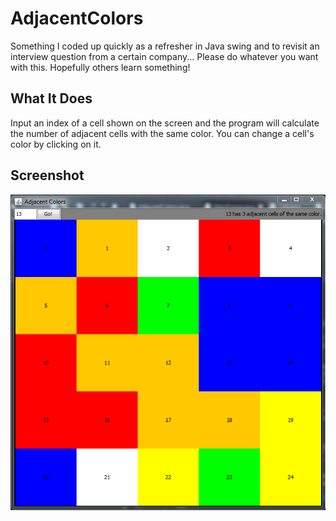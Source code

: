 # AdjacentColors
Something I coded up quickly as a refresher in Java swing and to revisit an interview question from a certain company...
Please do whatever you want with this. Hopefully others learn something!

## What It Does
Input an index of a cell shown on the screen and the program will calculate the number of adjacent cells with the same color. You can change a cell's color by clicking on it.

## Screenshot
<p align="center">
  <img src="https://github.com/nbeerbower/AdjacentColors/blob/master/screenshot.PNG?raw=true"/>
</p>
